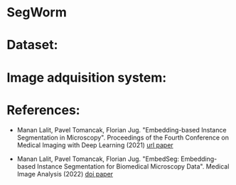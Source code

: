 # SegWorm


# Dataset:


# Image adquisition system:



# References:
- Manan Lalit, Pavel Tomancak, Florian Jug. "Embedding-based Instance Segmentation in Microscopy". Proceedings of the Fourth Conference on Medical Imaging with Deep Learning (2021) [url paper](https://proceedings.mlr.press/v143/lalit21a.html)

- Manan Lalit, Pavel Tomancak, Florian Jug. "EmbedSeg: Embedding-based Instance Segmentation for Biomedical Microscopy Data". Medical Image Analysis (2022) [doi paper](https://doi.org/10.1016/j.media.2022.102523)
